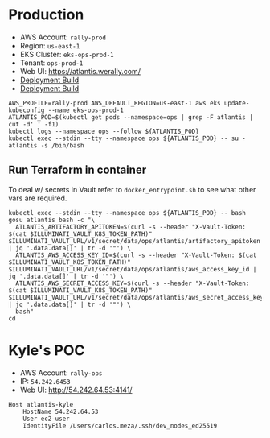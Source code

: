 # Production
* AWS Account: `rally-prod`
* Region: `us-east-1`
* EKS Cluster: `eks-ops-prod-1`
&nbsp;
* Tenant: `ops-prod-1`
* Web UI: https://atlantis.werally.com/
&nbsp;
* [Deployment Build](https://ci.rally-dev.com/teams-cure/blue/organizations/cure/rally-docker-ops-atlantis/)
* [Deployment Build](https://ci.rally-dev.com/teams-cure/job/cure/job/rally-docker-ops-atlantis/)

```
AWS_PROFILE=rally-prod AWS_DEFAULT_REGION=us-east-1 aws eks update-kubeconfig --name eks-ops-prod-1
ATLANTIS_POD=$(kubectl get pods --namespace=ops | grep -F atlantis | cut -d' ' -f1)
kubectl logs --namespace ops --follow ${ATLANTIS_POD}
kubectl exec --stdin --tty --namespace ops ${ATLANTIS_POD} -- su - atlantis -s /bin/bash
```

## Run Terraform in container
To deal w/ secrets in Vault refer to `docker_entrypoint.sh` to see what other vars are required.
```
kubectl exec --stdin --tty --namespace ops ${ATLANTIS_POD} -- bash
gosu atlantis bash -c "\
  ATLANTIS_ARTIFACTORY_APITOKEN=$(curl -s --header "X-Vault-Token: $(cat $ILLUMINATI_VAULT_K8S_TOKEN_PATH)" $ILLUMINATI_VAULT_URL/v1/secret/data/ops/atlantis/artifactory_apitoken | jq '.data.data[]' | tr -d '"') \
  ATLANTIS_AWS_ACCESS_KEY_ID=$(curl -s --header "X-Vault-Token: $(cat $ILLUMINATI_VAULT_K8S_TOKEN_PATH)" $ILLUMINATI_VAULT_URL/v1/secret/data/ops/atlantis/aws_access_key_id | jq '.data.data[]' | tr -d '"') \
  ATLANTIS_AWS_SECRET_ACCESS_KEY=$(curl -s --header "X-Vault-Token: $(cat $ILLUMINATI_VAULT_K8S_TOKEN_PATH)" $ILLUMINATI_VAULT_URL/v1/secret/data/ops/atlantis/aws_secret_access_key | jq '.data.data[]' | tr -d '"') \
  bash"
cd 
```

# Kyle's POC
* AWS Account: `rally-ops`
* IP: `54.242.6453`
* Web UI: http://54.242.64.53:4141/

```
Host atlantis-kyle
	HostName 54.242.64.53
	User ec2-user
	IdentityFile /Users/carlos.meza/.ssh/dev_nodes_ed25519
```
<!--stackedit_data:
eyJoaXN0b3J5IjpbLTE0ODMyNzE5MDUsLTIxMDI5NzY3OTcsLT
k0NTUyODYyNSwtMTYwNDkzMDA5MywtMjA5ODEwNjUxNSwxNzk3
MjQyMjM1LDQxNjI0MTYyMV19
-->